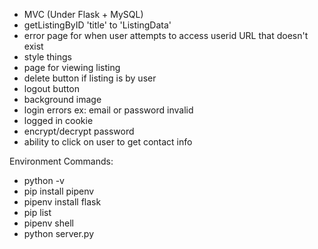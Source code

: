  - MVC (Under Flask + MySQL)
 - getListingByID 'title' to 'ListingData'
 - error page for when user attempts to access userid URL that doesn't exist
 - style things
 - page for viewing listing
 - delete button if listing is by user
 - logout button
 - background image
 - login errors ex: email or password invalid
 - logged in cookie
 - encrypt/decrypt password
 - ability to click on user to get contact info


 Environment Commands:
 - python -v
 - pip install pipenv
 - pipenv install flask
 - pip list
 - pipenv shell
 - python server.py